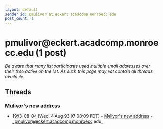 ```yaml
---
layout: default
sender_id: pmulivor_at_eckert_acadcomp_monroecc_edu
post_count: 1
---
```


# pmulivor<span>@</span>eckert.acadcomp.monroecc.edu (1 post)

_Be aware that many list participants used multiple email addresses over their time active on the list. As such this page may not contain all threads available._

## Threads

### Mulivor's new address
+ 1993-08-04 (Wed, 4 Aug 93 07:08:09 PDT) - [Mulivor's new address](/archive/1993/08/4c1e27377c17d892a59c7f0188f2fa1d5079ce9439fb77202e0ee975249c54cf) - _pmulivor@eckert.acadcomp.monroecc.edu_

